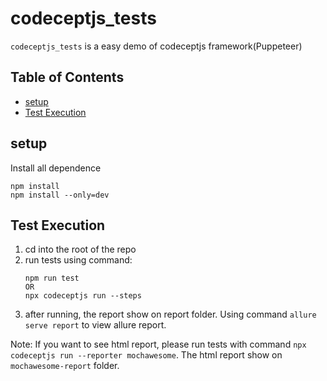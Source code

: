 # codeceptjs_tests
`codeceptjs_tests` is a easy demo of codeceptjs framework(Puppeteer)

## Table of Contents
* [setup](#setup)
* [Test Execution](#test-execution)

## setup
Install all dependence   
```
npm install
npm install --only=dev
```

## Test Execution
1. cd into the root of the repo
2. run tests using command:
    ```
    npm run test
    OR
    npx codeceptjs run --steps
    ```
3. after running, the report show on report folder. Using command `allure serve report` to view allure report.

Note: If you want to see html report, please run tests with command `npx codeceptjs run --reporter mochawesome`. The html report show on `mochawesome-report` folder.